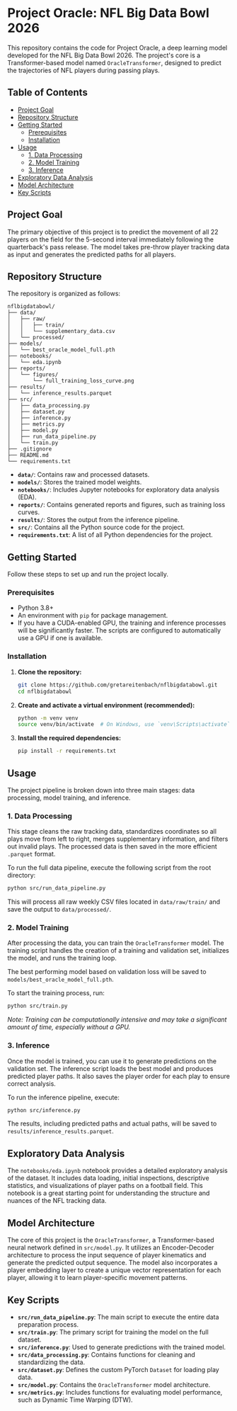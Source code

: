 # Project Oracle: NFL Big Data Bowl 2026

This repository contains the code for Project Oracle, a deep learning model developed for the NFL Big Data Bowl 2026. The project's core is a Transformer-based model named `OracleTransformer`, designed to predict the trajectories of NFL players during passing plays.

## Table of Contents

  - [Project Goal](https://www.google.com/search?q=%23project-goal)
  - [Repository Structure](https://www.google.com/search?q=%23repository-structure)
  - [Getting Started](https://www.google.com/search?q=%23getting-started)
      - [Prerequisites](https://www.google.com/search?q=%23prerequisites)
      - [Installation](https://www.google.com/search?q=%23installation)
  - [Usage](https://www.google.com/search?q=%23usage)
      - [1. Data Processing](https://www.google.com/search?q=%231-data-processing)
      - [2. Model Training](https://www.google.com/search?q=%232-model-training)
      - [3. Inference](https://www.google.com/search?q=%233-inference)
  - [Exploratory Data Analysis](https://www.google.com/search?q=%23exploratory-data-analysis)
  - [Model Architecture](https://www.google.com/search?q=%23model-architecture)
  - [Key Scripts](https://www.google.com/search?q=%23key-scripts)

## Project Goal

The primary objective of this project is to predict the movement of all 22 players on the field for the 5-second interval immediately following the quarterback's pass release. The model takes pre-throw player tracking data as input and generates the predicted paths for all players.

## Repository Structure

The repository is organized as follows:

```
nflbigdatabowl/
├── data/
│   ├── raw/
│   │   ├── train/
│   │   └── supplementary_data.csv
│   └── processed/
├── models/
│   └── best_oracle_model_full.pth
├── notebooks/
│   └── eda.ipynb
├── reports/
│   └── figures/
│       └── full_training_loss_curve.png
├── results/
│   └── inference_results.parquet
├── src/
│   ├── data_processing.py
│   ├── dataset.py
│   ├── inference.py
│   ├── metrics.py
│   ├── model.py
│   ├── run_data_pipeline.py
│   └── train.py
├── .gitignore
├── README.md
└── requirements.txt
```

  - **`data/`**: Contains raw and processed datasets.
  - **`models/`**: Stores the trained model weights.
  - **`notebooks/`**: Includes Jupyter notebooks for exploratory data analysis (EDA).
  - **`reports/`**: Contains generated reports and figures, such as training loss curves.
  - **`results/`**: Stores the output from the inference pipeline.
  - **`src/`**: Contains all the Python source code for the project.
  - **`requirements.txt`**: A list of all Python dependencies for the project.

## Getting Started

Follow these steps to set up and run the project locally.

### Prerequisites

  - Python 3.8+
  - An environment with `pip` for package management.
  - If you have a CUDA-enabled GPU, the training and inference processes will be significantly faster. The scripts are configured to automatically use a GPU if one is available.

### Installation

1.  **Clone the repository:**

    ```bash
    git clone https://github.com/gretareitenbach/nflbigdatabowl.git
    cd nflbigdatabowl
    ```

2.  **Create and activate a virtual environment (recommended):**

    ```bash
    python -m venv venv
    source venv/bin/activate  # On Windows, use `venv\Scripts\activate`
    ```

3.  **Install the required dependencies:**

    ```bash
    pip install -r requirements.txt
    ```

## Usage

The project pipeline is broken down into three main stages: data processing, model training, and inference.

### 1\. Data Processing

This stage cleans the raw tracking data, standardizes coordinates so all plays move from left to right, merges supplementary information, and filters out invalid plays. The processed data is then saved in the more efficient `.parquet` format.

To run the full data pipeline, execute the following script from the root directory:

```bash
python src/run_data_pipeline.py
```

This will process all raw weekly CSV files located in `data/raw/train/` and save the output to `data/processed/`.

### 2\. Model Training

After processing the data, you can train the `OracleTransformer` model. The training script handles the creation of a training and validation set, initializes the model, and runs the training loop.

The best performing model based on validation loss will be saved to `models/best_oracle_model_full.pth`.

To start the training process, run:

```bash
python src/train.py
```

*Note: Training can be computationally intensive and may take a significant amount of time, especially without a GPU.*

### 3\. Inference

Once the model is trained, you can use it to generate predictions on the validation set. The inference script loads the best model and produces predicted player paths. It also saves the player order for each play to ensure correct analysis.

To run the inference pipeline, execute:

```bash
python src/inference.py
```

The results, including predicted paths and actual paths, will be saved to `results/inference_results.parquet`.

## Exploratory Data Analysis

The `notebooks/eda.ipynb` notebook provides a detailed exploratory analysis of the dataset. It includes data loading, initial inspections, descriptive statistics, and visualizations of player paths on a football field. This notebook is a great starting point for understanding the structure and nuances of the NFL tracking data.

## Model Architecture

The core of this project is the `OracleTransformer`, a Transformer-based neural network defined in `src/model.py`. It utilizes an Encoder-Decoder architecture to process the input sequence of player kinematics and generate the predicted output sequence. The model also incorporates a player embedding layer to create a unique vector representation for each player, allowing it to learn player-specific movement patterns.

## Key Scripts

  - **`src/run_data_pipeline.py`**: The main script to execute the entire data preparation process.
  - **`src/train.py`**: The primary script for training the model on the full dataset.
  - **`src/inference.py`**: Used to generate predictions with the trained model.
  - **`src/data_processing.py`**: Contains functions for cleaning and standardizing the data.
  - **`src/dataset.py`**: Defines the custom PyTorch `Dataset` for loading play data.
  - **`src/model.py`**: Contains the `OracleTransformer` model architecture.
  - **`src/metrics.py`**: Includes functions for evaluating model performance, such as Dynamic Time Warping (DTW).
